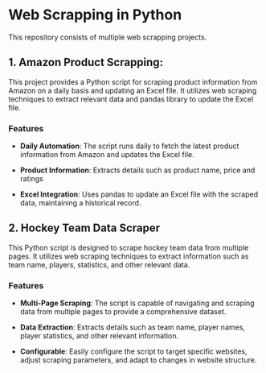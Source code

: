 # Web Scrapping in Python
This repository consists of multiple web scrapping projects. 

## 1. Amazon Product Scrapping: 
This project provides a Python script for scraping product information from Amazon on a daily basis and updating an Excel file. It utilizes web scraping techniques to extract relevant data and pandas library to update the Excel file.

### Features

- **Daily Automation**: The script runs daily to fetch the latest product information from Amazon and updates the Excel file.

- **Product Information**: Extracts details such as product name, price and ratings

- **Excel Integration**: Uses pandas to update an Excel file with the scraped data, maintaining a historical record.

## 2. Hockey Team Data Scraper
This Python script is designed to scrape hockey team data from multiple pages. It utilizes web scraping techniques to extract information such as team name, players, statistics, and other relevant data.

### Features

- **Multi-Page Scraping**: The script is capable of navigating and scraping data from multiple pages to provide a comprehensive dataset.

- **Data Extraction**: Extracts details such as team name, player names, player statistics, and other relevant information.

- **Configurable**: Easily configure the script to target specific websites, adjust scraping parameters, and adapt to changes in website structure.
